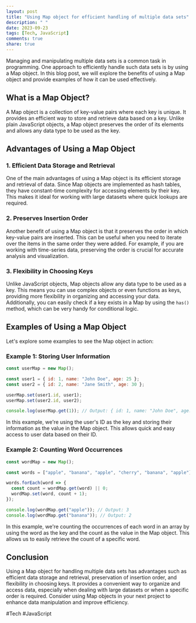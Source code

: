 ```yaml
---
layout: post
title: "Using Map object for efficient handling of multiple data sets"
description: " "
date: 2023-09-23
tags: [Tech, JavaScript]
comments: true
share: true
---
```


Managing and manipulating multiple data sets is a common task in programming. One approach to efficiently handle such data sets is by using a Map object. In this blog post, we will explore the benefits of using a Map object and provide examples of how it can be used effectively.

## What is a Map Object?

A Map object is a collection of key-value pairs where each key is unique. It provides an efficient way to store and retrieve data based on a key. Unlike plain JavaScript objects, a Map object preserves the order of its elements and allows any data type to be used as the key.

## Advantages of Using a Map Object

### 1. Efficient Data Storage and Retrieval

One of the main advantages of using a Map object is its efficient storage and retrieval of data. Since Map objects are implemented as hash tables, they have constant-time complexity for accessing elements by their key. This makes it ideal for working with large datasets where quick lookups are required.

### 2. Preserves Insertion Order

Another benefit of using a Map object is that it preserves the order in which key-value pairs are inserted. This can be useful when you need to iterate over the items in the same order they were added. For example, if you are working with time-series data, preserving the order is crucial for accurate analysis and visualization.

### 3. Flexibility in Choosing Keys

Unlike JavaScript objects, Map objects allow any data type to be used as a key. This means you can use complex objects or even functions as keys, providing more flexibility in organizing and accessing your data. Additionally, you can easily check if a key exists in a Map by using the `has()` method, which can be very handy for conditional logic.

## Examples of Using a Map Object

Let's explore some examples to see the Map object in action:

### Example 1: Storing User Information

```javascript
const userMap = new Map();

const user1 = { id: 1, name: "John Doe", age: 25 };
const user2 = { id: 2, name: "Jane Smith", age: 30 };

userMap.set(user1.id, user1);
userMap.set(user2.id, user2);

console.log(userMap.get(1)); // Output: { id: 1, name: "John Doe", age: 25 }
```

In this example, we're using the user's ID as the key and storing their information as the value in the Map object. This allows quick and easy access to user data based on their ID.

### Example 2: Counting Word Occurrences

```javascript
const wordMap = new Map();

const words = ["apple", "banana", "apple", "cherry", "banana", "apple"];

words.forEach(word => {
  const count = wordMap.get(word) || 0;
  wordMap.set(word, count + 1);
});

console.log(wordMap.get("apple")); // Output: 3
console.log(wordMap.get("banana")); // Output: 2
```

In this example, we're counting the occurrences of each word in an array by using the word as the key and the count as the value in the Map object. This allows us to easily retrieve the count of a specific word.

## Conclusion

Using a Map object for handling multiple data sets has advantages such as efficient data storage and retrieval, preservation of insertion order, and flexibility in choosing keys. It provides a convenient way to organize and access data, especially when dealing with large datasets or when a specific order is required. Consider using Map objects in your next project to enhance data manipulation and improve efficiency.

#Tech #JavaScript